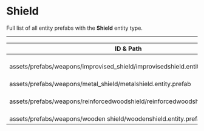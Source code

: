 # Shield
Full list of all <Badge type="warning" text="4"/> entity prefabs with the **Shield** entity type.

---
| ID & Path |
| --- |
| <Badge type="tip" text="3088514867"/> <br> assets/prefabs/weapons/improvised_shield/improvisedshield.entity.prefab |
| <Badge type="tip" text="3703020820"/> <br> assets/prefabs/weapons/metal_shield/metalshield.entity.prefab |
| <Badge type="tip" text="2274489607"/> <br> assets/prefabs/weapons/reinforcedwoodshield/reinforcedwoodshield.entity.prefab |
| <Badge type="tip" text="3637711865"/> <br> assets/prefabs/weapons/wooden shield/woodenshield.entity.prefab |
